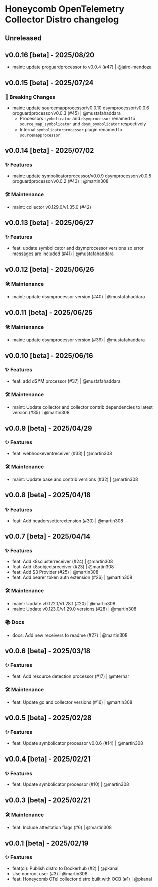 # Honeycomb OpenTelemetry Collector Distro changelog

## Unreleased

## v0.0.16 [beta] - 2025/08/20

- maint: update proguardprocessor to v0.0.4 (#47) | @jairo-mendoza

## v0.0.15 [beta] - 2025/07/24
### 🚨 Breaking Changes
- maint: update sourcemapprocessor/v0.0.10 dsymprocessor/v0.0.6 proguardprocessor/v0.0.3 (#45) | @mustafahaddara
    - Processors `symbolicator` and `dsymprocessor` renamed to `source_map_symbolicator` and `dsym_symbolicator` respectively
    - Internal `symbolicatorprocessor` plugin renamed to `sourcemapprocessor`

## v0.0.14 [beta] - 2025/07/02
### ✨ Features
- maint: update symbolicatorprocessor/v0.0.9 dsymprocessor/v0.0.5 proguardprocessor/v0.0.2 (#43) | @martin308

### 🛠️ Maintenance
- maint: collector v0.129.0/v1.35.0 (#42)

## v0.0.13 [beta] - 2025/06/27
### ✨ Features

- feat: update symbolicator and dsymprocessor versions so error messages are included (#41) | @mustafahaddara

## v0.0.12 [beta] - 2025/06/26
### 🛠️ Maintenance

- maint: update dsymprocessor version (#40) | @mustafahaddara

## v0.0.11 [beta] - 2025/06/25
### 🛠️ Maintenance

- maint: update dsymprocessor version (#39) | @mustafahaddara

## v0.0.10 [beta] - 2025/06/16
### ✨ Features

- feat: add dSYM processor (#37) | @mustafahaddara

### 🛠️ Maintenance

- maint: Update collector and collector contrib dependencies to latest version (#35) | @martin308

## v0.0.9 [beta] - 2025/04/29

### ✨ Features

- feat: webhookeventreceiver (#33) | @martin308

### 🛠️ Maintenance

- maint: Update base and contrib versions (#32) | @martin308

## v0.0.8 [beta] - 2025/04/18

### ✨ Features

- feat: Add headerssetterextension (#30) | @martin308

## v0.0.7 [beta] - 2025/04/14

### ✨ Features

- feat: Add k8sclusterreceiver (#24) | @martin308
- feat: Add k8sobjectsreceiver (#23) | @martin308
- feat: Add S3 Provider (#25) | @martin308
- feat: Add bearer token auth extension (#26) | @martin308

### 🛠️ Maintenance

- maint: Update v0.122.1/v1.28.1 (#20) | @martin308
- maint: Update v0.123.0/v1.29.0 versions (#28) | @martin308

### 📚 Docs

- docs: Add new receivers to readme (#27) | @martin308

## v0.0.6 [beta] - 2025/03/18

### ✨ Features

- feat: Add resource detection processor (#17) | @mterhar

### 🛠️ Maintenance

- feat: Update go and collector versions (#16) | @martin308

## v0.0.5 [beta] - 2025/02/28

### ✨ Features

- feat: Update symbolicator processor v0.0.6 (#14) | @martin308

## v0.0.4 [beta] - 2025/02/21

### ✨ Features

- feat: Update symbolicator processor (#10) | @martin308

## v0.0.3 [beta] - 2025/02/21

### 🛠️ Maintenance

- feat: Include attestation flags (#6) | @martin308

## v0.0.1 [beta] - 2025/02/19

### ✨ Features

- feat(ci): Publish distro to Dockerhub (#2) | @pkanal
- Use nonroot user (#3) | @martin308
- feat: Honeycomb OTel collector distro built with OCB (#1) | @pkanal
